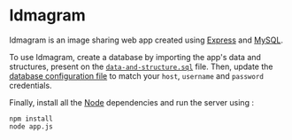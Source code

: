 # Idmagram

Idmagram is an image sharing web app created using [Express](https://www.npmjs.com/package/express) and [MySQL](https://www.mysql.com).

To use Idmagram, create a database by importing the app's data and structures, present on the [`data-and-structure.sql`](/data-and-structure.sql) file. Then, update the [database configuration file](/config/database-config.js) to match your `host`, `username` and `password` credentials.

Finally, install all the [Node](https://nodejs.org/) dependencies and run the server using :

```
npm install
node app.js
```
